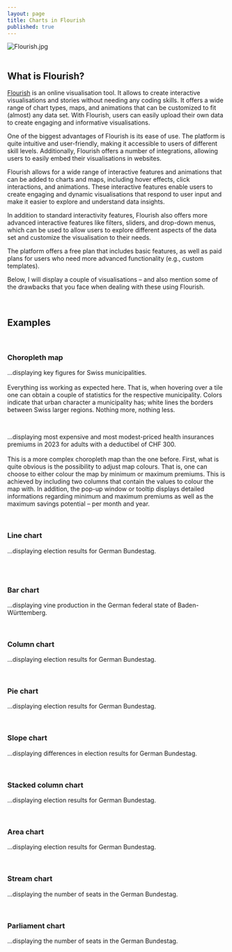```yaml
---
layout: page
title: Charts in Flourish
published: true
---
```


![Flourish.jpg]({{site.baseurl}}/img/Flourish.jpg)<br><br>

## What is Flourish?

[Flourish](https://flourish.studio) is an online visualisation tool. It allows to create interactive visualisations and stories without needing any coding skills. It offers a wide range of chart types, maps, and animations that can be customized to fit (almost) any data set. <!-- including standard chart types such as bar or line charts as well as maps and more complex charts. --> With Flourish, users can easily upload their own data to create engaging and informative visualisations. 

One of the biggest advantages of Flourish is its ease of use. The platform is quite intuitive and user-friendly, making it accessible to users of different skill levels. Additionally, Flourish offers a number of integrations, allowing users to easily embed their visualisations in websites.

Flourish allows for a wide range of interactive features and animations that can be added to charts and maps, including hover effects, click interactions, and animations. These interactive features enable users to create engaging and dynamic visualisations that respond to user input and make it easier to explore and understand data insights.

In addition to standard interactivity features, Flourish also offers more advanced interactive features like filters, sliders, and drop-down menus, which can be used to allow users to explore different aspects of the data set and customize the visualisation to their needs.

The platform offers a free plan that includes basic features, as well as paid plans for users who need more advanced functionality (e.g., custom templates).

Below, I will display a couple of visualisations – and also mention some of the drawbacks that you face when dealing with these using Flourish.
<br>

<!-- ## Who is using Flourish?

Flourish is used by a diverse range of individuals and organizations across various industries and fields. Journalists and media organizations often use Flourish to create interactive data-driven stories and infographics. Businesses and marketing professionals also use the platform to create visualizations for reports to communicate their data insights to stakeholders. But also individuals such as data analysts, designers, and developers use Flourish to create data visualizations for personal or professional projects. 
<br>-->
<br>

## Examples
<br>

### **Choropleth map**
...displaying key figures for Swiss municipalities.<br><br>
Everything iss working as expected here. That is, when hovering over a tile one can obtain a couple of statistics for the respective municipality. Colors indicate that urban character a municipality has; white lines the borders between Swiss larger regions. Nothing more, nothing less.

<div class="flourish-embed flourish-map" data-src="visualisation/10105282"><script src="https://public.flourish.studio/resources/embed.js"></script></div>
<br>

...displaying most expensive and most modest-priced health insurances premiums in 2023 for adults with a deductibel of CHF 300.<br><br>
This is a more complex choropleth map than the one before. First, what is quite obvious is the possibility to adjust map colours. That is, one can choose to either colour the map by minimum or maximum premiums. This is achieved by including two columns that contain the values to colour the map with. In addition, the pop-up window or tooltip displays detailed informations regarding minimum and maximum premiums as well as the maximum savings potential – per month and year.

<div class="flourish-embed flourish-map" data-src="visualisation/13562828"><script src="https://public.flourish.studio/resources/embed.js"></script></div>
<br>

### **Line chart**
...displaying election results for German Bundestag.<br><br>

<div class="flourish-embed flourish-chart" data-src="visualisation/13203520"><script src="https://public.flourish.studio/resources/embed.js"></script></div>
<br>

### **Bar chart**
...displaying vine production in the German federal state of Baden-Württemberg.
<div class="flourish-embed flourish-chart" data-src="visualisation/13662494"><script src="https://public.flourish.studio/resources/embed.js"></script></div>
<br>

### **Column chart**
...displaying election results for German Bundestag.

<div class="flourish-embed flourish-chart" data-src="visualisation/13200180"><script src="https://public.flourish.studio/resources/embed.js"></script></div>
<br>

### **Pie chart**
...displaying election results for German Bundestag.

<div class="flourish-embed flourish-chart" data-src="visualisation/13193631"><script src="https://public.flourish.studio/resources/embed.js"></script></div>
<br>

### **Slope chart**
...displaying differences in election results for German Bundestag.

<div class="flourish-embed flourish-slope" data-src="visualisation/13210020"><script src="https://public.flourish.studio/resources/embed.js"></script></div>
<br>

### **Stacked column chart**
...displaying election results for German Bundestag.
<div class="flourish-embed flourish-chart" data-src="visualisation/13726551"><script src="https://public.flourish.studio/resources/embed.js"></script></div>
<br>

### **Area chart**
...displaying election results for German Bundestag.

<div class="flourish-embed flourish-chart" data-src="visualisation/13211564"><script src="https://public.flourish.studio/resources/embed.js"></script></div>
<br>

### **Stream chart**
...displaying the number of seats in the German Bundestag.
<div class="flourish-embed flourish-chart" data-src="visualisation/13735422"><script src="https://public.flourish.studio/resources/embed.js"></script></div>
<br>

### **Parliament chart**
...displaying the number of seats in the German Bundestag.

<div class="flourish-embed flourish-parliament" data-src="visualisation/13193562"><script src="https://public.flourish.studio/resources/embed.js"></script></div>